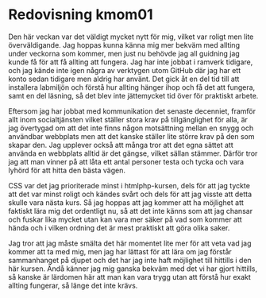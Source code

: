 ---
---
Redovisning kmom01
=========================

Den här veckan var det väldigt mycket nytt för mig, vilket var roligt men lite överväldigande. Jag hoppas kunna känna mig mer bekväm med allting under veckorna som kommer, men just nu behövde jag all guidning jag kunde få för att få allting att fungera. Jag har inte jobbat i ramverk tidigare, och jag kände inte igen några av verktygen utom GitHub där jag har ett konto sedan tidigare men aldrig har använt. Det gick åt en del tid till att installera labmiljön och förstå hur allting hänger ihop och få det att fungera, samt en del läsning, så det blev inte jättemycket tid över för praktiskt arbete.

Eftersom jag har jobbat med kommunikation det senaste decenniet, framför allt inom socialtjänsten vilket ställer stora krav på tillgänglighet för alla, är jag övertygad om att det inte finns någon motsättning mellan en snygg och användbar webbplats men att det kanske ställer lite större krav på den som skapar den. Jag upplever också att många tror att det egna sättet att använda en webbplats alltid är det gängse, vilket sällan stämmer. Därför tror jag att man vinner på att låta ett antal personer testa och tycka och vara lyhörd för att hitta den bästa vägen.

CSS var det jag prioriterade minst i htmlphp-kursen, dels för att jag tyckte att det var minst roligt och kändes svårt och dels för att jag visste att detta skulle vara nästa kurs. Så jag hoppas att jag kommer att ha möjlighet att faktiskt lära mig det ordentligt nu, så att det inte känns som att jag chansar och fuskar lika mycket utan kan vara mer säker på vad som kommer att hända och i vilken ordning det är mest praktiskt att göra olika saker.

Jag tror att jag måste smälta det här momentet lite mer för att veta vad jag kommer att ta med mig, men jag har lättast för att lära om jag förstår sammanhanget på djupet och det har jag inte haft möjlighet till hittills i den här kursen. Ändå känner jag mig ganska bekväm med det vi har gjort hittills, så kanske är lärdomen här att man kan vara trygg utan att förstå hur exakt allting fungerar, så länge det inte krävs.

